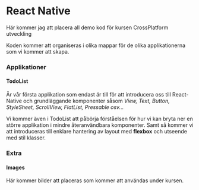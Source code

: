 # React Native

Här kommer jag att placera all demo kod för kursen CrossPlatform utveckling

Koden kommer att organiseras i olika mappar för de olika applikationerna som vi kommer att skapa.

### Applikationer
#### TodoList
Är vår första applikation som endast är till för att introducera oss till React-Native och grundläggande komponenter såsom *View, Text, Button, StyleSheet, ScrollView, FlatList, Pressable osv...*

Vi kommer även i TodoList att påbörja förståelsen för hur vi kan bryta ner en större applikation i mindre återanvändbara komponenter. Samt så kommer vi att introduceras till enklare hantering av layout med **flexbox** och utseende med stil klasser.

### Extra
#### Images
Här kommer bilder att placeras som kommer att användas under kursen.